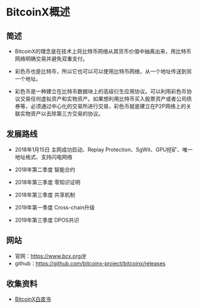 # BitcoinX概述

## 简述

- BitcoinX的理念是在技术上将比特币网络从其货币价值中抽离出来，用比特币网络明确交易并避免双重支付。

- 彩色币也是比特币，所以它也可以可以使用比特币网络，从一个地址传送到另一个地址。

- 彩色币是一种建立在比特币数据块上的高级衍生应用协议。可以利用彩色币协议交易任何虚拟资产和实物资产。如果想利用比特币买入股票资产或者公司债券等，必须通过中心化的交易所进行交易，彩色币就是建立在P2P网络上的关联实物资产以去除第三方交易的协议。

## 发展路线

- 2018年1月15日 主网成功启动、Replay Protection、SgWit、GPU挖矿、唯一地址格式、支持闪电网络

- 2018年第二季度 智能合约

- 2018年第三季度 零知识证明

- 2018年第三季度 共享机制

- 2019年第一季度 Cross-chain升级

- 2019年第三季度 DPOS共识

## 网站

- 官网：<https://www.bcx.org/#>
- github：<https://github.com/bitcoinx-project/bitcoinx/releases>

## 收集资料

- [BitcoinX白皮书](彩色币白皮书.md)
